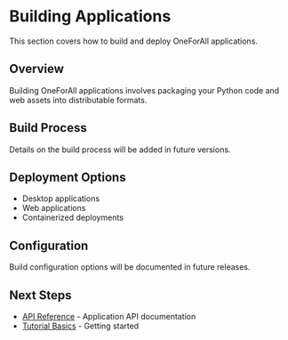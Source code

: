 # Building Applications

This section covers how to build and deploy OneForAll applications.

## Overview

Building OneForAll applications involves packaging your Python code and web assets into distributable formats.

## Build Process

Details on the build process will be added in future versions.

## Deployment Options

- Desktop applications
- Web applications
- Containerized deployments

## Configuration

Build configuration options will be documented in future releases.

## Next Steps

- [API Reference](../api/app) - Application API documentation
- [Tutorial Basics](../tutorial-basics/your-first-app) - Getting started